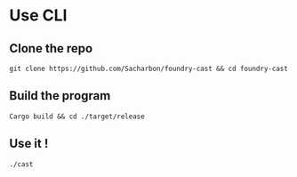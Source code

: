 # Use CLI
## Clone the repo
`git clone https://github.com/Sacharbon/foundry-cast && cd foundry-cast`
## Build the program
`Cargo build && cd ./target/release`
## Use it !
`./cast`

